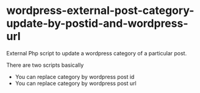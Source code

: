 # wordpress-external-post-category-update-by-postid-and-wordpress-url
External Php script to update a wordpress category of a particular post. 

There are two scripts basically 
* You can replace category by wordpress post id
* You can replace category by wordpress post url
